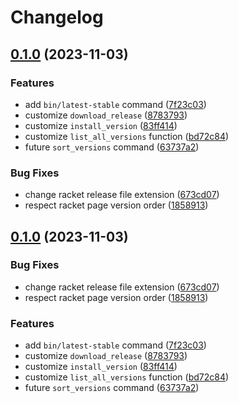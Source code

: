 # Changelog

## [0.1.0](https://github.com/nandalopes/asdf-racket/compare/v0.0.1...v0.1.0) (2023-11-03)


### Features

* add `bin/latest-stable` command ([7f23c03](https://github.com/nandalopes/asdf-racket/commit/7f23c03fabfddf98abea689121be0b7a0e793774))
* customize `download_release` ([8783793](https://github.com/nandalopes/asdf-racket/commit/87837938783c8421bf369d2b87a869470b3a2918))
* customize `install_version` ([83ff414](https://github.com/nandalopes/asdf-racket/commit/83ff41470d47ac3335940ad313d9c3f126587d47))
* customize `list_all_versions` function ([bd72c84](https://github.com/nandalopes/asdf-racket/commit/bd72c84dbdc7591229060f470f0f1fbf8f672a87))
* future `sort_versions` command ([63737a2](https://github.com/nandalopes/asdf-racket/commit/63737a2514f1158bc9cb8e994acf451823870ac2))


### Bug Fixes

* change racket release file extension ([673cd07](https://github.com/nandalopes/asdf-racket/commit/673cd07270e9d221b43e7e2813e7beefcd42f7ba))
* respect racket page version order ([1858913](https://github.com/nandalopes/asdf-racket/commit/1858913d2ca1edb76905aac1b3459c8b8b172b47))

## [0.1.0](https://github.com/nandalopes/asdf-racket/compare/v0.0.1...v0.1.0) (2023-11-03)


### Bug Fixes

* change racket release file extension ([673cd07](https://github.com/nandalopes/asdf-racket/commit/673cd07270e9d221b43e7e2813e7beefcd42f7ba))
* respect racket page version order ([1858913](https://github.com/nandalopes/asdf-racket/commit/1858913d2ca1edb76905aac1b3459c8b8b172b47))


### Features

* add `bin/latest-stable` command ([7f23c03](https://github.com/nandalopes/asdf-racket/commit/7f23c03fabfddf98abea689121be0b7a0e793774))
* customize `download_release` ([8783793](https://github.com/nandalopes/asdf-racket/commit/87837938783c8421bf369d2b87a869470b3a2918))
* customize `install_version` ([83ff414](https://github.com/nandalopes/asdf-racket/commit/83ff41470d47ac3335940ad313d9c3f126587d47))
* customize `list_all_versions` function ([bd72c84](https://github.com/nandalopes/asdf-racket/commit/bd72c84dbdc7591229060f470f0f1fbf8f672a87))
* future `sort_versions` command ([63737a2](https://github.com/nandalopes/asdf-racket/commit/63737a2514f1158bc9cb8e994acf451823870ac2))

